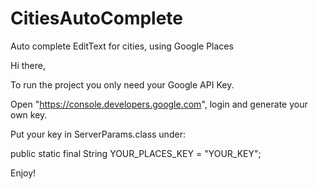 # CitiesAutoComplete
Auto complete EditText for cities, using Google Places


Hi there,

To run the project you only need your Google API Key.

Open "https://console.developers.google.com", login and generate your own key.

Put your key in ServerParams.class under:  

public static final String YOUR_PLACES_KEY = "YOUR_KEY";

Enjoy!
